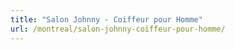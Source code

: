 ```yaml
---
title: "Salon Johnny - Coiffeur pour Homme"
url: /montreal/salon-johnny-coiffeur-pour-homme/
---
```

